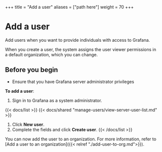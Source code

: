 +++
title = "Add a user"
aliases = ["path here"]
weight = 70
+++

# Add a user

Add users when you want to provide individuals with access to Grafana.

When you create a user, the system assigns the user viewer permissions in a default organization, which you can change.

<!--- Is there a limit to the number of user created for OSS? -->

<!--- Do orgs need to be created before users? Or does Main Org come out of the box? -->

## Before you begin

- Ensure that you have Grafana server administrator privileges

**To add a user**:

1. Sign in to Grafana as a system administrator.

{{< docs/list >}}
{{< docs/shared "manage-users/view-server-user-list.md" >}}

1. Click **New user**.
1. Complete the fields and click **Create user**.
   {{< /docs/list >}}

<!--- Is the user made aware that they have been added? Through email maybe? -->

You can now add the user to an organization. For more information, refer to [Add a user to an organization]({{< relref "./add-user-to-org.md">}}).
